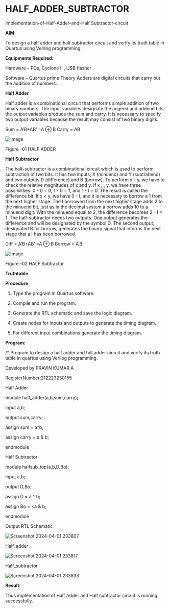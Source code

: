 # HALF_ADDER_SUBTRACTOR

Implementation-of-Half-Adder-and-Half Subtractor-circuit

**AIM:**

To design a half adder and half subtractor circuit and verify its truth table in Quartus using Verilog programming.

**Equipments Required:**

Hardware – PCs, Cyclone II , USB flasher 

Software – Quartus prime Theory Adders are digital circuits that carry out the addition of numbers.

**Half Adder**

Half adder is a combinational circuit that performs simple addition of two binary numbers. The input variables designate the augend and addend bits; the output variables produce the sum and carry. It is necessary to specify two output variables because the result may consist of two binary digits.

Sum = A’B+AB’ =A ⊕ B Carry = AB

![image](https://github.com/naavaneetha/HALF_ADDER_SUBTRACTOR/assets/154305477/bd4a0b2c-cdbc-4184-ab08-81578f121e1f)

Figure -01 HALF ADDER

**Half Subtractor**

The half-subtractor is a combinational circuit which is used to perform subtraction of two bits. It has two inputs, X (minuend) and Y (subtrahend) and two outputs D (difference) and B (borrow). To perform x - y, we have to check the relative magnitudes of x and y. If x ;;, y, we have three possibilities: 0 - 0 = 0, 1 - 0 = 1, and 1 - I = 0. The result is called the difference bit. If x < y, we have 0 - I, and it is necessary to borrow a 1 from the next higher stage. The I borrowed from the next higher stage adds 2 to the minuend bit, just as in the decimal system a borrow adds 10 to a minuend digit. With the minuend equal to 2, the difference becomes 2 - I = 1. The half-subtractor needs two outputs. One output generates the difference and will be designated by the symbol D. The second output, designated B for borrow, generates the binary signal that informs the next stage that a I has been borrowed. 

Diff = A’B+AB’ =A ⊕ B
Borrow = A’B

 ![image](https://github.com/naavaneetha/HALF_ADDER_SUBTRACTOR/assets/154305477/d76b099c-513f-4e7c-843a-e2fd028a531a)

Figure -02 HALF Subtractor

**Truthtable**

**Procedure**

1.	Type the program in Quartus software.

2.	Compile and run the program.

3.	Generate the RTL schematic and save the logic diagram.

4.	Create nodes for inputs and outputs to generate the timing diagram.

5.	For different input combinations generate the timing diagram.


**Program:**

/* Program to design a half adder and full adder circuit and verify its truth table in quartus using Verilog programming.

Developed by:PRAVIN KUMAR A

RegisterNumber:212223230155

Half Adder


module half_adder(a,b,sum,carry);

input a,b;

output sum,carry; 

assign sum = a^b;

assign carry = a & b;

endmodule



Half Subtractor


module halfsub_top(a,b,D,Bo);

input a,b;

output D,Bo; 

assign D = a ^ b;

assign Bo = ~a & b;

endmodule

Output RTL Schematic

![Screenshot 2024-04-01 233807](https://github.com/Virumaaharish/HALF_ADDER_SUBTRACTOR/assets/146074950/c43aa49e-ff8e-499c-9967-7045f2b4e8e2)


Half_adder

![Screenshot 2024-04-01 233817](https://github.com/Virumaaharish/HALF_ADDER_SUBTRACTOR/assets/146074950/bd9bdb5c-74cf-45bc-9250-41aaf846137f)



Half_subtractor

![Screenshot 2024-04-01 233833](https://github.com/Virumaaharish/HALF_ADDER_SUBTRACTOR/assets/146074950/07e86634-bec4-4808-b3a6-8d6fb5d8e5f7)


**Result:**

Thus implementation of Half Adder and Half subtractor circuit is running successfully.
